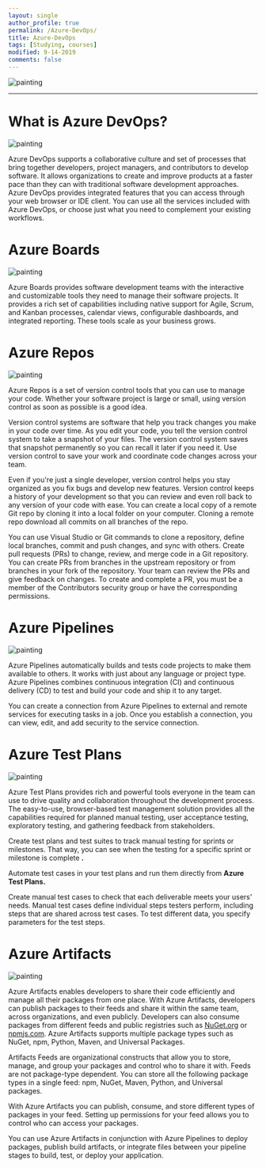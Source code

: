 ```yaml
---
layout: single
author_profile: true
permalink: /Azure-DevOps/
title: Azure-DevOps
tags: [Studying, courses]
modified: 9-14-2019
comments: false
---
```


![painting](https://th.bing.com/th/id/R.69da29ad260df566a21ff01085bbb9ef?rik=7c94E6PryrcySg&pid=ImgRaw&r=0)

---

# What is Azure DevOps?

![painting](https://www.pngkey.com/png/detail/374-3741413_devops-is-more-about-technology-than-the-teams.png)

Azure DevOps supports a collaborative culture and set of processes that bring together developers, project managers, and contributors to develop
software. It allows organizations to create and improve products at a faster pace than they can with traditional software development approaches.
Azure DevOps provides integrated features that you can access through your web browser or IDE client. You can use all the services included with
Azure DevOps, or choose just what you need to complement your existing workflows.



# Azure Boards

![painting](https://th.bing.com/th/id/OIP.iSTdbaJvW1XevoRm4usS9gAAAA?pid=ImgDet&w=300&h=300&rs=1)

Azure Boards provides software development teams with the interactive and customizable tools they need to manage their software projects. It
provides a rich set of capabilities including native support for Agile, Scrum, and Kanban processes, calendar views, configurable dashboards, and
integrated reporting. These tools scale as your business grows.



# Azure Repos

![painting](https://th.bing.com/th/id/OIP.SLB0J2Wn1sWkDjmU2Yb6-wAAAA?pid=ImgDet&rs=1)

Azure Repos is a set of version control tools that you can use to manage your code. Whether your software project is large or small, using version
control as soon as possible is a good idea.

Version control systems are software that help you track changes you make in your code over time. As you edit your code, you tell the version
control system to take a snapshot of your files. The version control system saves that snapshot permanently so you can recall it later if you need
it. Use version control to save your work and coordinate code changes across your team.

Even if you're just a single developer, version control helps you stay organized as you fix bugs and develop new features. Version control keeps a
history of your development so that you can review and even roll back to any version of your code with ease.
You can create a local copy of a remote Git repo by cloning it into a local folder on your computer. Cloning a remote repo download all commits on
all branches of the repo. 

You can use Visual Studio or Git commands to clone a repository, define local branches, commit and push changes, and sync with others.
Create pull requests (PRs) to change, review, and merge code in a Git repository. You can create PRs from branches in the upstream repository or
from branches in your fork of the repository. Your team can review the PRs and give feedback on changes.
To create and complete a PR, you must be a member of the Contributors
security group or have the corresponding permissions.



# Azure Pipelines

![painting](https://th.bing.com/th/id/OIP.W-XvzYCLmdn45FqwnVpCYgHaHa?w=159&h=180&c=7&r=0&o=5&dpr=1.3&pid=1.7)

Azure Pipelines automatically builds and tests code projects to make them available to others. It works with just about any language or project
type. Azure Pipelines combines continuous integration (CI) and continuous delivery (CD) to test and build your code and ship it to any target.

You can create a connection from Azure Pipelines to external and remote services for executing tasks in a job. Once you establish a connection,
you can view, edit, and add security to the service connection.



# Azure Test Plans

![painting](https://questionsolutions.s3.amazonaws.com/wp-content/uploads/2016/06/Untitled-3-4.png)

Azure Test Plans provides rich and powerful tools everyone in the team can use to drive quality and collaboration throughout the development
process. The easy-to-use, browser-based test management solution provides all the capabilities required for planned manual testing, user
acceptance testing, exploratory testing, and gathering feedback from stakeholders.

Create test plans and test suites to track manual testing for sprints or milestones. That way, you can see when the testing for a specific sprint
or milestone is complete **.**

Automate test cases in your test plans and run them directly from **Azure Test Plans.**

Create manual test cases to check that each deliverable meets your users' needs. Manual test cases define individual steps testers perform,
including steps that are shared across test cases. To test different data, you specify parameters for the test steps.

# Azure Artifacts

![painting](https://www.mydraw.com/NIMG.axd?i=Shape-Libraries/Cloud/Azure/DevOps-Service-Color/Azure-Artifacts.png)

Azure Artifacts enables developers to share their code efficiently and manage all their packages from one place. With Azure Artifacts, developers
can publish packages to their feeds and share it within the same team, across organizations, and even publicly. Developers can also consume
packages from different feeds and public registries such as [NuGet.org](http://nuget.org/) or [npmjs.com](http://npmjs.com/). Azure Artifacts
supports multiple package types such as NuGet, npm, Python, Maven, and Universal Packages.

Artifacts Feeds are organizational constructs that allow you to store, manage, and group your packages and control who to share it with. Feeds are
not package-type dependent. You can store all the following package types in a single feed: npm, NuGet, Maven, Python, and Universal packages.

With Azure Artifacts you can publish, consume, and store different types of packages in your feed. Setting up permissions for your feed allows you
to control who can access your packages.

You can use Azure Artifacts in conjunction with Azure Pipelines to deploy packages, publish build artifacts, or integrate files between your
pipeline stages to build, test, or deploy your application.

